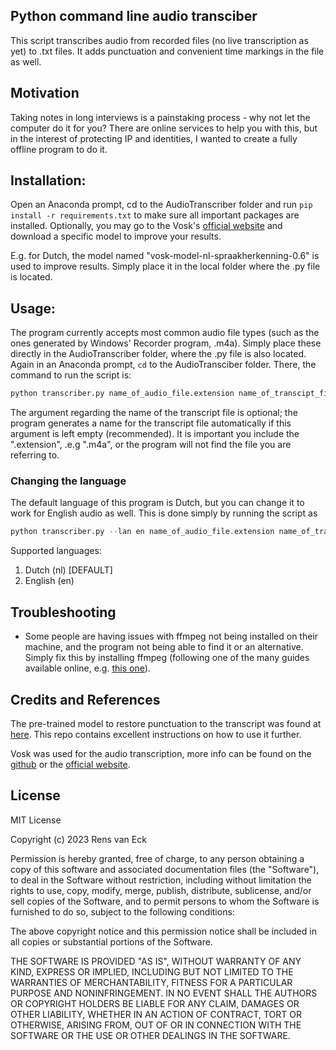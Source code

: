 ## Python command line audio transciber
This script transcribes audio from recorded files (no live transcription as yet) to .txt files. It adds punctuation and convenient time markings in the file as well.

## Motivation
Taking notes in long interviews is a painstaking process - why not let the computer do it for you? There are online services to help you with this, but in the interest of protecting IP and identities, I wanted to create a fully offline program to do it.

## Installation:

Open an Anaconda prompt, cd to the AudioTranscriber folder and run `pip install -r requirements.txt` to make sure
all important packages are installed. Optionally, you may go to the Vosk's [official website](https://alphacephei.com/vosk/models) and download a specific model to improve your results. 

E.g. for Dutch, the model named "vosk-model-nl-spraakherkenning-0.6" is used to improve results. Simply place it in the local folder where the .py file is located.

## Usage:

The program currently accepts most common audio file types (such as the ones generated by Windows' Recorder program, .m4a). 
Simply place these directly in the AudioTranscriber folder, where the .py file is also located.
Again in an Anaconda prompt, `cd` to the AudioTransciber folder. There, the command to run the script is:

```python
python transcriber.py name_of_audio_file.extension name_of_transcipt_file.txt
```

The argument regarding the name of the transcript file is optional; the program generates a name for the transcript file automatically if this argument is left empty (recommended). It is important you include the ".extension", .e.g ".m4a", or the program will not find the file you are referring to.

### Changing the language

The default language of this program is Dutch, but you can change it to work for English audio as well. This is done simply by running the script as
```python
python transcriber.py --lan en name_of_audio_file.extension name_of_transcipt_file.txt
```

Supported languages:
1. Dutch (nl) \[DEFAULT\]
2. English (en)

## Troubleshooting
- Some people are having issues with ffmpeg not being installed on their machine, and the program not being able to find it or an alternative. Simply fix this by installing ffmpeg (following one of the many guides available online, e.g. [this one](https://www.geeksforgeeks.org/how-to-install-ffmpeg-on-windows/)).

## Credits and References
The pre-trained model to restore punctuation to the transcript was found at [here](https://github.com/oliverguhr/deepmultilingualpunctuation). This repo contains excellent instructions on how to use it further.

Vosk was used for the audio transcription, more info can be found on the [github](https://github.com/alphacep/vosk-api) or the [official website](https://alphacephei.com/vosk/).

## License
MIT License 

Copyright (c) 2023 Rens van Eck

Permission is hereby granted, free of charge, to any person
obtaining a copy of this software and associated documentation
files (the "Software"), to deal in the Software without
restriction, including without limitation the rights to use,
copy, modify, merge, publish, distribute, sublicense, and/or sell
copies of the Software, and to permit persons to whom the
Software is furnished to do so, subject to the following
conditions:

The above copyright notice and this permission notice shall be
included in all copies or substantial portions of the Software.

THE SOFTWARE IS PROVIDED "AS IS", WITHOUT WARRANTY OF ANY KIND,
EXPRESS OR IMPLIED, INCLUDING BUT NOT LIMITED TO THE WARRANTIES
OF MERCHANTABILITY, FITNESS FOR A PARTICULAR PURPOSE AND
NONINFRINGEMENT. IN NO EVENT SHALL THE AUTHORS OR COPYRIGHT
HOLDERS BE LIABLE FOR ANY CLAIM, DAMAGES OR OTHER LIABILITY,
WHETHER IN AN ACTION OF CONTRACT, TORT OR OTHERWISE, ARISING
FROM, OUT OF OR IN CONNECTION WITH THE SOFTWARE OR THE USE OR
OTHER DEALINGS IN THE SOFTWARE.

